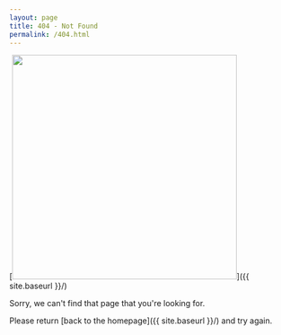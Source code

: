 ```yaml
---
layout: page
title: 404 - Not Found
permalink: /404.html
---
```


[<img src="{{ site.baseurl }}/images/404.png" alt="" style="width: 400px;"/>]({{ site.baseurl }}/)

Sorry, we can't find that page that you're looking for. 

Please return [back to the homepage]({{ site.baseurl }}/) and try again.